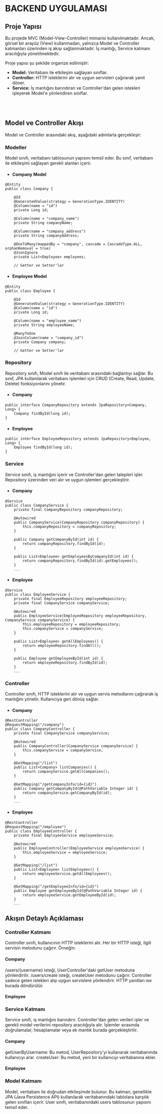 # BACKEND UYGULAMASI #

## Proje Yapısı #

Bu projede MVC (Model-View-Controller) mimarisi kullanılmaktadır. Ancak, görsel bir arayüz (View) kullanmadan, yalnızca Model ve Controller katmanları üzerinden iş akışı sağlanmaktadır. İş mantığı, Service katmanı aracılığıyla yönetilmektedir.<br>

Proje yapısı şu şekilde organize edilmiştir:

- **Model:** Veritabanı ile etkileşim sağlayan sınıflar.
- **Controller:** HTTP isteklerini alır ve uygun servisleri çağırarak yanıt döner.
- **Service:** İş mantığını barındıran ve Controller'dan gelen istekleri işleyerek Model'e yönlendiren sınıflar.


<br></br>
## Model ve Controller Akışı ##
Model ve Controller arasındaki akış, aşağıdaki adımlarla gerçekleşir:

### Modeller ###
Model sınıfı, veritabanı tablosunun yapısını temsil eder. Bu sınıf, veritabanı ile etkileşimi sağlayan gerekli alanları içerir.

- #### Company Model ####
```
@Entity
public class Company {

    @Id
    @GeneratedValue(strategy = GenerationType.IDENTITY)
    @Column(name = "id")
    private Long id;

    @Column(name = "company_name")
    private String companyName;

    @Column(name = "company_address")
    private String companyAddress;

    @OneToMany(mappedBy = "company", cascade = CascadeType.ALL, orphanRemoval = true)
    @JsonIgnore
    private List<Employee> employees;

    // Getter ve Setter'lar
```

- #### Employee Model ####

```
@Entity
public class Employee {

    @Id
    @GeneratedValue(strategy = GenerationType.IDENTITY)
    @Column(name = "id")
    private Long id;

    @Column(name = "employee_name")
    private String employeeName;

    @ManyToOne
    @JoinColumn(name = "company_id")
    private Company company;

    // Getter ve Setter'lar
```

### Repository ###
Repository sınıfı, Model sınıfı ile veritabanı arasındaki bağlantıyı sağlar. Bu sınıf, JPA kullanılarak veritabanı işlemleri için CRUD (Create, Read, Update, Delete) fonksiyonlarını yönetir.

- #### Company ####
```
public interface CompanyRepository extends JpaRepository<Company, Long> {
    Company findById(long id);
}
```

- #### Employee ####
```
public interface EmployeeRepository extends JpaRepository<Employee, Long> {
    Employee findById(long id);
}
```

### Service ###
Service sınıfı, iş mantığını içerir ve Controller'dan gelen talepleri işler. Repository üzerinden veri alır ve uygun işlemleri gerçekleştirir.

- #### Company ####
```
@Service
public class CompanyService {
    private final CompanyRepository companyRepository;

    @Autowired
    public CompanyService(CompanyRepository companyRepository) {
        this.companyRepository = companyRepository;
    }

    public Company getCompanyById(int id) {
        return companyRepository.findById(id);
    }

    public List<Employee> getEmployeesByCompanyId(int id) {
        return companyRepository.findById(id).getEmployees();
    }
    ...
```

- #### Employee ####
```
@Service
public class EmployeeService {
    private final EmployeeRepository employeeRepository;
    private final CompanyService companyService;

    @Autowired
    public EmployeeService(EmployeeRepository employeeRepository, CompanyService companyService) {
        this.employeeRepository = employeeRepository;
        this.companyService = companyService;
    }

    public List<Employee> getAllEmployees() {
        return employeeRepository.findAll();
    }

    public Employee getEmployeeById(int id) {
        return employeeRepository.findById(id);
    }
    ...
```

### Controller ###
Controller sınıfı, HTTP isteklerini alır ve uygun servis metodlarını çağırarak iş mantığını yönetir. Kullanıcıya geri dönüş sağlar.

- #### Company ####
```
@RestController
@RequestMapping("/company")
public class CompanyController {
    private final CompanyService companyService;

    @Autowired
    public CompanyController(CompanyService companyService) {
        this.companyService = companyService;
    }

    @GetMapping("/list")
    public List<Company> listCompanies() {
        return companyService.getAllCompanies();
    }

    @GetMapping("/getCompanyInfo/id={id}")
    public Company getCompanyById(@PathVariable Integer id) {
        return companyService.getCompanyById(id);
    }
    ...
```

- #### Employee ####
```
@RestController
@RequestMapping("/employee")
public class EmployeeController {
    private final EmployeeService employeeService;

    @Autowired
    public EmployeeController(EmployeeService employeeService) {
        this.employeeService = employeeService;
    }

    @GetMapping("/list")
    public List<Employee> listEmployees() {
        return employeeService.getAllEmployees();
    }

    @GetMapping("/getEmployeeInfo/id={id}")
    public Employee getEmployeeById(@PathVariable Integer id) {
        return employeeService.getEmployeeById(id);
    }
    ...
```

## Akışın Detaylı Açıklaması ##
### Controller Katmanı ###
Controller sınıfı, kullanıcının HTTP isteklerini alır. Her bir HTTP isteği, ilgili servisin metodunu çağırır. Örneğin:

#### Company ####
/users/{username} isteği, UserController'daki getUser metoduna yönlendirilir.
/users/create isteği, createUser metodunu çağırır.
Controller sadece gelen istekleri alıp uygun servislere yönlendirir. HTTP yanıtları ise burada döndürülür.

#### Employee ####


### Service Katmanı ###

Service sınıfı, iş mantığını barındırır. Controller'dan gelen verileri işler ve gerekli model verilerini repository aracılığıyla alır. İşlemler sırasında doğrulamalar, hesaplamalar veya ek mantık burada gerçekleştirilir.

#### Company ####
getUserByUsername: Bu metod, UserRepository'yi kullanarak veritabanında kullanıcıyı arar.
createUser: Bu metod, yeni bir kullanıcıyı veritabanına ekler.


#### Employee ####


### Model Katmanı ###
Model, veritabanı ile doğrudan etkileşimde bulunur. Bu katman, genellikle JPA (Java Persistence API) kullanılarak veritabanındaki tablolara karşılık gelen sınıfları içerir. User sınıfı, veritabanındaki users tablosunun yapısını temsil eder.































